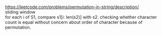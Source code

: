 https://leetcode.com/problems/permutation-in-string/description/  
sliding window  
for each i of S1, compare s1[i: len(s2)] with s2. checking whether character count is equal without concern about order of character because of permutation.  